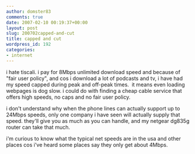 ```yaml
---
author: domster83
comments: true
date: 2007-02-10 00:19:37+00:00
layout: post
slug: 200702capped-and-cut
title: capped and cut
wordpress_id: 192
categories:
- internet
---
```


i hate tiscali. i pay for 8Mbps unlimited download speed and because of "fair user policy", and cos i download a lot of podcasts and tv, i have had my speed capped during peak and off-peak times.  it means even loading webpages is dog slow.
i could do with finding a cheap cable service that offers high speeds, no caps and no fair user policy.




i don't understand why when the phone lines can actually support up to 24Mbps speeds, only one company i have seen will actually supply that speed. they'll give you as much as you can handle, and my netgear dg835g router can take that much.




i'm curious to know what the typical net speeds are in the usa and other places cos i've heard some places say they only get about 4Mbps.
